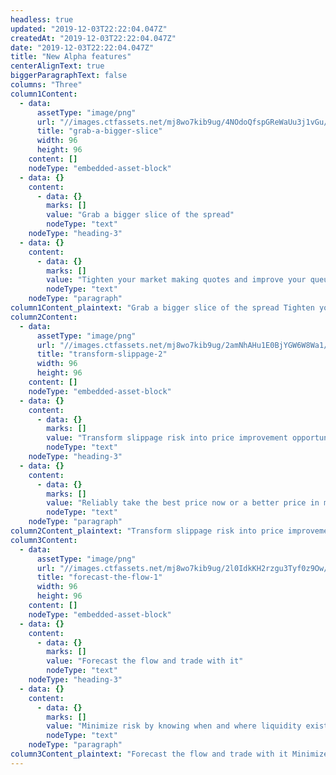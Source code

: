 ```yaml
---
headless: true
updated: "2019-12-03T22:22:04.047Z"
createdAt: "2019-12-03T22:22:04.047Z"
date: "2019-12-03T22:22:04.047Z"
title: "New Alpha features"
centerAlignText: true
biggerParagraphText: false
columns: "Three"
column1Content:
  - data:
      assetType: "image/png"
      url: "//images.ctfassets.net/mj8wo7kib9ug/4NOdoQfspGReWaUu3j1vGu/4b15b1a272df4e4498fb69882d282715/grab-a-bigger-slice.png"
      title: "grab-a-bigger-slice"
      width: 96
      height: 96
    content: []
    nodeType: "embedded-asset-block"
  - data: {}
    content:
      - data: {}
        marks: []
        value: "Grab a bigger slice of the spread"
        nodeType: "text"
    nodeType: "heading-3"
  - data: {}
    content:
      - data: {}
        marks: []
        value: "Tighten your market making quotes and improve your queue position. Signum’s Quote Vector signal provides accurate predictions of the direction of the next quote price movement with every market data tick."
        nodeType: "text"
    nodeType: "paragraph"
column1Content_plaintext: "Grab a bigger slice of the spread Tighten your market making quotes and improve your queue position. Signum’s Quote Vector signal provides accurate predictions of the direction of the next quote price movement with every market data tick."
column2Content:
  - data:
      assetType: "image/png"
      url: "//images.ctfassets.net/mj8wo7kib9ug/2amNhAHu1E0BjYGW6W8Wa1/3552f2dca617aa80836c073b3c86b184/transform-slippage-2.png"
      title: "transform-slippage-2"
      width: 96
      height: 96
    content: []
    nodeType: "embedded-asset-block"
  - data: {}
    content:
      - data: {}
        marks: []
        value: "Transform slippage risk into price improvement opportunity"
        nodeType: "text"
    nodeType: "heading-3"
  - data: {}
    content:
      - data: {}
        marks: []
        value: "Reliably take the best price now or a better price in microseconds. Signum’s Quote Fuse signal provides accurate predictions of when the next quote price movement will occur with every market data tick. When combined with our Quote Vector signal, you trade with a complete prediction of quote price dynamics."
        nodeType: "text"
    nodeType: "paragraph"
column2Content_plaintext: "Transform slippage risk into price improvement opportunity Reliably take the best price now or a better price in microseconds. Signum’s Quote Fuse signal provides accurate predictions of when the next quote price movement will occur with every market data tick. When combined with our Quote Vector signal, you trade with a complete prediction of quote price dynamics."
column3Content:
  - data:
      assetType: "image/png"
      url: "//images.ctfassets.net/mj8wo7kib9ug/2l0IdkKH2rzgu3Tyf0z9Ow/65f73f804c196e6cc230a86f4e593a0c/forecast-the-flow-1.png"
      title: "forecast-the-flow-1"
      width: 96
      height: 96
    content: []
    nodeType: "embedded-asset-block"
  - data: {}
    content:
      - data: {}
        marks: []
        value: "Forecast the flow and trade with it"
        nodeType: "text"
    nodeType: "heading-3"
  - data: {}
    content:
      - data: {}
        marks: []
        value: "Minimize risk by knowing when and where liquidity exists (and doesn’t). Signum reliably forecasts concentrations of execution activity on a per symbol basis with every market data tick. Read more about how the presence of hidden orders and imminent quote price changes reliably forecast periods of 100x concentrations of execution activity."
        nodeType: "text"
    nodeType: "paragraph"
column3Content_plaintext: "Forecast the flow and trade with it Minimize risk by knowing when and where liquidity exists (and doesn’t). Signum reliably forecasts concentrations of execution activity on a per symbol basis with every market data tick. Read more about how the presence of hidden orders and imminent quote price changes reliably forecast periods of 100x concentrations of execution activity."
---
```

